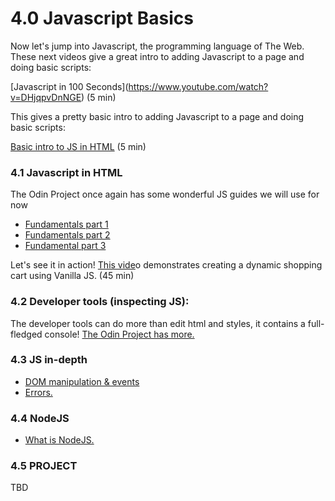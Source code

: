 # 4.0 Javascript Basics

Now let's jump into Javascript, the programming language of The Web. These next videos give a great intro to adding Javascript to a page and doing basic scripts:

\[Javascript in 100 Seconds]\(https://www.youtube.com/watch?v=DHjqpvDnNGE) (5 min)



This gives a pretty basic intro to adding Javascript to a page and doing basic scripts:

[Basic intro to JS in HTML](https://www.youtube.com/watch?v=oaj-uD-bGIY\)) (5 min)

### 4.1 Javascript in HTML

The Odin Project once again has some wonderful JS guides we will use for now

* [Fundamentals part 1](https://www.theodinproject.com/lessons/foundations-fundamentals-part-1)&#x20;
* [Fundamentals part 2](https://www.theodinproject.com/lessons/foundations-fundamentals-part-2)
* [Fundamental part 3](https://www.theodinproject.com/lessons/foundations-fundamentals-part-3)

Let's see it in action! [This vide](https://www.youtube.com/watch?v=YeFzkC2awTM)o demonstrates creating a dynamic shopping cart using Vanilla JS. (45 min)

### 4.2 Developer tools (inspecting JS):

The developer tools can do more than edit html and styles, it contains a full-fledged console! [The Odin Project has more.](https://www.theodinproject.com/lessons/foundations-javascript-developer-tools)

### 4.3 JS in-depth

* [DOM manipulation & events](https://www.theodinproject.com/lessons/foundations-dom-manipulation-and-events)
* [Errors.](https://www.theodinproject.com/lessons/foundations-understanding-errors)

### 4.4 NodeJS

* [What is NodeJS.](https://www.theodinproject.com/lessons/nodejs-introduction-what-is-nodejs)

### 4.5 PROJECT

TBD
